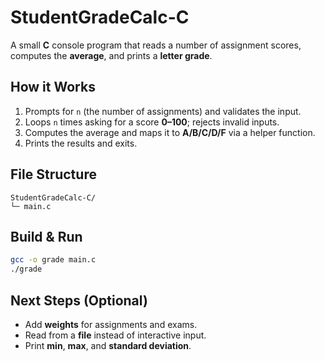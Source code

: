 # StudentGradeCalc-C

A small **C** console program that reads a number of assignment scores, computes the **average**, and prints a **letter grade**.

## How it Works
1. Prompts for `n` (the number of assignments) and validates the input.
2. Loops `n` times asking for a score **0–100**; rejects invalid inputs.
3. Computes the average and maps it to **A/B/C/D/F** via a helper function.
4. Prints the results and exits.

## File Structure
```
StudentGradeCalc-C/
└─ main.c
```

## Build & Run
```bash
gcc -o grade main.c
./grade
```

## Next Steps (Optional)
- Add **weights** for assignments and exams.
- Read from a **file** instead of interactive input.
- Print **min**, **max**, and **standard deviation**.
